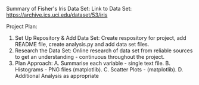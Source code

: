 Summary of Fisher's Iris Data Set: 
Link to Data Set: https://archive.ics.uci.edu/dataset/53/iris 

Project Plan: 
1. Set Up Repository & Add Data Set: Create respository for project, add README file, create analysis.py and add data set files. 
2. Research the Data Set: Online research of data set from reliable sources to get an understanding - continuous throughout the project. 
3. Plan Approach: 
    A. Summarise each variable - single text file.
    B. Histograms - PNG files (matplotlib).
    C. Scatter Plots - (matplotlib).
    D. Additional Analysis as appropriate
